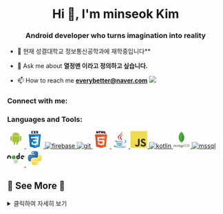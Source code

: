<h1 align="center">Hi 👋, I'm minseok Kim</h1>
<h3 align="center">Android developer who turns imagination into reality</h3>

- 🔭 현재 성결대학교 정보통신공학과에 재학중입니다**

- 💬 Ask me about **열정맨 이라고 정의하고 싶습니다.**

- 📫 How to reach me **everybetter@naver.com**
<a href="https://blog.naver.com/everybetter" target="_blank"><img src="https://img.shields.io/badge/#03C75A?style=뱃지모양&logo=로고&logoColor=로고색상"/></a>


<h3 align="left">Connect with me:</h3>
<p align="left">
</p>

<h3 align="left">Languages and Tools:</h3>
<p align="left"> 
  <a href="https://developer.android.com" target="_blank" rel="noreferrer"> 
    <img src="https://raw.githubusercontent.com/devicons/devicon/master/icons/android/android-original-wordmark.svg" alt="android" width="40" height="40"/> 
  </a>
  <a href="https://www.w3schools.com/css/" target="_blank" rel="noreferrer"> 
    <img src="https://raw.githubusercontent.com/devicons/devicon/master/icons/css3/css3-original-wordmark.svg" alt="css3" width="40" height="40"/> 
  </a>
  <a href="https://firebase.google.com/" target="_blank" rel="noreferrer"> 
    <img src="https://www.vectorlogo.zone/logos/firebase/firebase-icon.svg" alt="firebase" width="40" height="40"/> 
  </a>
  <a href="https://git-scm.com/" target="_blank" rel="noreferrer"> 
    <img src="https://www.vectorlogo.zone/logos/git-scm/git-scm-icon.svg" alt="git" width="40" height="40"/> 
  </a>
  <a href="https://www.w3.org/html/" target="_blank" rel="noreferrer"> 
    <img src="https://raw.githubusercontent.com/devicons/devicon/master/icons/html5/html5-original-wordmark.svg" alt="html5" width="40" height="40"/> 
  </a>
  <a href="https://www.java.com" target="_blank" rel="noreferrer"> 
    <img src="https://raw.githubusercontent.com/devicons/devicon/master/icons/java/java-original.svg" alt="java" width="40" height="40"/> 
  </a>
  <a href="https://developer.mozilla.org/en-US/docs/Web/JavaScript" target="_blank" rel="noreferrer"> 
    <img src="https://raw.githubusercontent.com/devicons/devicon/master/icons/javascript/javascript-original.svg" alt="javascript" width="40" height="40"/> 
  </a>
  <a href="https://kotlinlang.org" target="_blank" rel="noreferrer"> 
    <img src="https://www.vectorlogo.zone/logos/kotlinlang/kotlinlang-icon.svg" alt="kotlin" width="40" height="40"/> 
  </a>
  <a href="https://www.mongodb.com/" target="_blank" rel="noreferrer"> 
    <img src="https://raw.githubusercontent.com/devicons/devicon/master/icons/mongodb/mongodb-original-wordmark.svg" alt="mongodb" width="40" height="40"/> 
  </a>
  <a href="https://www.microsoft.com/en-us/sql-server" target="_blank" rel="noreferrer"> 
    <img src="https://www.svgrepo.com/show/303229/microsoft-sql-server-logo.svg" alt="mssql" width="40" height="40"/> 
  </a>
  <a href="https://nodejs.org" target="_blank" rel="noreferrer"> 
    <img src="https://raw.githubusercontent.com/devicons/devicon/master/icons/nodejs/nodejs-original-wordmark.svg" alt="nodejs" width="40" height="40"/> 
  </a>
  <a href="https://www.python.org" target="_blank" rel="noreferrer"> 
    <img src="https://raw.githubusercontent.com/devicons/devicon/master/icons/python/python-original.svg" alt="python" width="40" height="40"/> 
  </a>
</p>




## 🌟 See More 🌟

<details>
  <summary>클릭하여 자세히 보기</summary>
  
  ### 📂 Project

  - **[ㅁㄴㅇㄹ](https://github.com/your-repo1)** - 안드로이드 개발 (2023.03 ~ 2023.10)
  - **[ㅇㅇ](https://github.com/your-repo2)** - 안드로이드 개발 (2024.03 ~ 2024.03)
  - **[ㅇㅇ](https://github.com/your-repo3)** - 기획, 안드로이드 개발 (2024.03 ~ 2024.07)
  - **[ㄴㅁ](https://github.com/your-repo2)** - 기획, 안드로이드 개발, 스크럼 마스터 역할 (2024.07 ~ )


---

## 📘 Study

- **[(123)](https://github.com/yo3ur-repo)** - 알고리즘 스터디 스터디장 (2023.10 ~ )
- **[ㅁㄴㅇㄹ-Blog-Study](https://github.com/y3our-repo)** - 안드로이드 블로그 포스팅 및 발표 스터디 (2023.07 ~ 2024.01.14)

---

## 💼 Experience

---

## 🏆 Award

## 🏆 Award

- 🏆 **성결대학교 정보융합대학 프로그래밍 경진대회 대상** (2024.11.02)
- 🏆 **성결대학교 정보융합대학 프로그래밍 경진대회 대상** (2023.05.17) - [링크](https://example.com2)
- 🥉 **성결대학교 정보융합대학 프로그래밍 경진대회 장려상** (2023.11.09)
- 🥉 **성결대학교 정보융합대학 프로그래밍 경진대회 장려상** (2024.05.08)
- 🥈 **모여봐요 해커톤 경진대회 은상** (2023.11.26) - [링크](https://example.com2)

---

## 📊 GitHub Stats

<div align="center">
  
![GitHub Stats](https://github-readme-stats.vercel.app/api?username=123qweminseok&show_icons=true&theme=radical&hide_title=false)
  
  ![Most Used Languages](https://github-readme-stats.vercel.app/api/top-langs/?username=123qweminseok&layout=compact&theme=radical)

</div>


## 📫 Contact Me
- **Email**: your.email@example.com
- **LinkedIn**: [Your LinkedIn](https://www.linkedin.com/in/your-profile)
- **GitHub**: [Your GitHub](https://github.com/your-profile)

</details>
